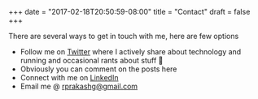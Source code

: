 +++
date = "2017-02-18T20:50:59-08:00"
title = "Contact"
draft = false
+++

There are several ways to get in touch with me, here are few options

* Follow me on [Twitter](http://twitter.com/dad2lnl) where I actively share about technology and running and occasional rants about stuff 🙂
* Obviously you can comment on the posts here
* Connect with me on [LinkedIn](http://www.linkedin.com/in/rprakashg/)
* Email me @ [rprakashg@gmail.com](mailto::rprakashg@gmail.com)

